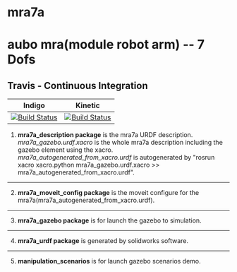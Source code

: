 # mra7a 
# aubo mra(module robot arm) -- 7 Dofs

## Travis - Continuous Integration

Indigo | Kinetic
------ | -------
[![Build Status](https://travis-ci.org/ros-planning/moveit.svg?branch=indigo-devel)](https://travis-ci.org/ros-planning/moveit) | [![Build Status](https://travis-ci.org/ros-planning/moveit.svg?branch=kinetic-devel)](https://travis-ci.org/ros-planning/moveit) |

1. **mra7a_description package** is the mra7a URDF description.  
*mra7a_gazebo.urdf.xacro* is the whole mra7a description including the gazebo element using the xacro.  
*mra7a_autogenerated_from_xacro.urdf* is autogenerated by "rosrun xacro xacro.python mra7a_gazebo.urdf.xacro >> mra7a_autogenerated_from_xacro.urdf".  
***
2. **mra7a_moveit_config package** is the moveit configure for the mra7a(mra7a_autogenerated_from_xacro.urdf).  
***
3. **mra7a_gazebo package** is for launch the gazebo to simulation.  
***
4. **mra7a_urdf package** is generated by solidworks software.  
***
5. **manipulation_scenarios** is for launch gazebo scenarios demo.   


